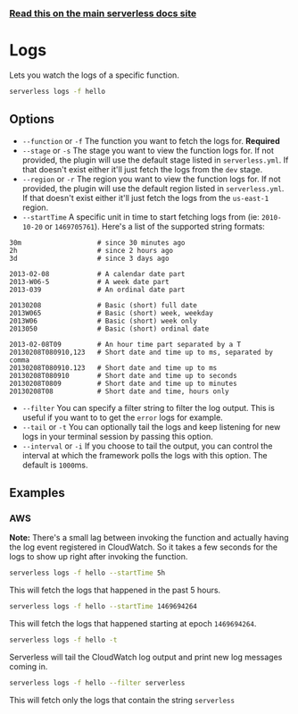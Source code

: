 <!--
title: Serverless Framework Commands - AWS Lambda - Logs
menuText: Logs
menuOrder: 5
description: View logs of your AWS Lambda Function within your terminal using the Serverless Framework
layout: Doc
-->

<!-- DOCS-SITE-LINK:START automatically generated  -->
### [Read this on the main serverless docs site](https://www.serverless.com/docs/providers/aws/cli-reference/logs)
<!-- DOCS-SITE-LINK:END -->

# Logs

Lets you watch the logs of a specific function.

```bash
serverless logs -f hello
```

## Options

- `--function` or `-f` The function you want to fetch the logs for. **Required**
- `--stage` or `-s` The stage you want to view the function logs for. If not provided, the plugin will use the default stage listed in `serverless.yml`. If that doesn't exist either it'll just fetch the logs from the `dev` stage.
- `--region` or `-r` The region you want to view the function logs for. If not provided, the plugin will use the default region listed in `serverless.yml`. If that doesn't exist either it'll just fetch the logs from the `us-east-1` region.
- `--startTime` A specific unit in time to start fetching logs from (ie: `2010-10-20` or `1469705761`). Here's a list of the supported string formats:

```
30m                   # since 30 minutes ago
2h                    # since 2 hours ago
3d                    # since 3 days ago

2013-02-08            # A calendar date part
2013-W06-5            # A week date part
2013-039              # An ordinal date part

20130208              # Basic (short) full date
2013W065              # Basic (short) week, weekday
2013W06               # Basic (short) week only
2013050               # Basic (short) ordinal date

2013-02-08T09         # An hour time part separated by a T
20130208T080910,123   # Short date and time up to ms, separated by comma
20130208T080910.123   # Short date and time up to ms
20130208T080910       # Short date and time up to seconds
20130208T0809         # Short date and time up to minutes
20130208T08           # Short date and time, hours only
```

- `--filter` You can specify a filter string to filter the log output. This is useful if you want to to get the `error` logs for example.
- `--tail` or `-t` You can optionally tail the logs and keep listening for new logs in your terminal session by passing this option.
- `--interval` or `-i` If you choose to tail the output, you can control the interval at which the framework polls the logs with this option. The default is `1000`ms.

## Examples

### AWS

**Note:** There's a small lag between invoking the function and actually having the log event registered in CloudWatch. So it takes a few seconds for the logs to show up right after invoking the function.

```bash
serverless logs -f hello --startTime 5h
```
This will fetch the logs that happened in the past 5 hours.

```bash
serverless logs -f hello --startTime 1469694264
```
This will fetch the logs that happened starting at epoch `1469694264`.

```bash
serverless logs -f hello -t
```

Serverless will tail the CloudWatch log output and print new log messages coming in.

```bash
serverless logs -f hello --filter serverless
```
This will fetch only the logs that contain the string `serverless`